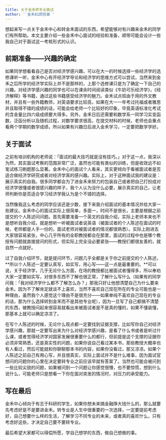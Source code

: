 ```yaml
---
title: 关于金禾转专业面试
author: '`金禾81顾哲豪`'
---
```


想起来写一点关于金禾中心和转金禾面试的东西，希望能够对有兴趣来金禾的同学们有所帮助。本文主要介绍一些金禾中心面试的经验和准备，顺带可能会设计一些我自己对于面试这一考核形式的认识。

## 前期准备——兴趣的确定

如果同学想看看自己是否对经济学感兴趣，可以在大一的时候选择一些经济学的选修课听一听，金禾中心有开经济学导论和经济学的思维方式可以尝试，当然来到金禾之后所学的经济学实际上并不是那样的，上那个选修课只是为了确定一下自己的兴趣。对经济学感兴趣的同学也可以在课余时间阅读类似《牛奶可乐经济学》，《经济解释》等书籍，通过这些书籍感受经济学的魅力。金禾试点班由于用的外文教材，并且有一些外籍教师，对英语要求比较高，如果在大一一年考过托福或者雅思并且取得不错的成绩的话，可能会给老师一个比较好的印象，毕竟英语标准化考试的含金量比四六级成绩要大得多。另外，金禾日后还需要和数学系一同学习实变函数，泛函分析以及随机过程，对数学要求很高，在提交材料的时候，老师也会重点看两个学期的数学成绩，所以如果有兴趣日后进入金禾学习，一定要把数学学好。

## 关于面试

​之前有培训机构的老师说：「面试的最大技巧就是没有技巧。」对于这一点，我深以为然，其实面试考察的范围非常广泛，虽然也可能有类似的训练，但是收效远不如笔试练习刷题那么显著。金禾中心的面试个人看来，其实更倾向于看被面试者是否适合做经济学研究或者对经济学真的感兴趣。实际上，对于这种面试我的建议是：展示真实的自我。很多同学都会为了进金禾来努力的包装自己或者把自己打扮成对经济学很懂或者很感兴趣的样子，我个人认为没什么必要，展示真实的自己，让老师判断你是否适合学习经济学我认为是个不错的选择。

​当然像我这么考虑的同学应该还是少数，接下来我介绍面试的基本情况并给大家一些建议。金禾中心的面试实际上很简单，多面一，时间不是很长，主要是根据之前提交的个人陈述问问题。首先需要准备一个英文的自我介绍，实际上老师本来也不是想听自我介绍，就是想听一听被面试者说英语（被面试者的个人陈述在面试的时候，老师都是人手一份的，面试老师对被面试者的情况都很熟悉）。实际上刚进去大家很容易紧张，中心几乎所有的全职教授都会在那里，面试的过程中也是哪个教授有问题就直接提问的形式，但实际上完全没必要紧张——教授们都很友善的，就自然一点就好。

​过了自我介绍环节，就是提问环节，问题几乎全都是关于你之前提交的个人陈述，**所以个人陈述一定要认真写，如实写，用心写——这一点是最重要的。**可以说，关于经济学，几乎无论什么方面，在场的教授都比被面试者懂得多，所以奉劝大家一定要如实写，对很多东西不了解也很正常，了解什么写什么（如果有的同学问我：「我对经济学什么都不了解怎么办？」那我只好让他想清楚自己为什么要来金禾。因为不了解肯定就谈不上喜欢，当然不喜欢自己现在所在的专业可能也是一种理由，虽然我个人感觉这个理由不是很充分——如果单纯不喜欢自己现在的专业的话，那为什么选择转到金禾而不是其他专业呢），因为一旦写了自己都搞不清楚的东西，被教授问起来很容易就看出来被面试者是不是真的懂的，如果不懂装懂，那基本上就可以确定凉凉了。

​在写个人陈述的时候，无论什么观点都一定要找到证据支撑，比如写你自己对经济学感兴趣，那就一定要写出来为什么对经济学感兴趣，是看了什么书或者是听过什么课，或者觉得经济学对国家发展很重要什么的都行，但前提是这个支撑的证据你必须非常熟悉，还是真实性的问题，如果你说自己看过某本书，那些教授大概率也有人看过，然后可能就和你聊聊那本书的内容，如果你没看过，那又凉凉。如果个人陈述之前自己有用心写，并且很真实，实际上面试并不是什么难事，因为面试官想问的问题你的心里在决定要转专业之前应该早就有答案了。当然也可能会被问到一些比较尖锐的问题，如果被问到一个问题让你感觉很懵，也不要惊慌，想到什么说什么，可能老师只是想看一下你在面对突发的情况时，对压力的承受能力。

## 写在最后

​金禾中心倾向于有志于科研的学生，如果你想未来搞金融挣大钱什么的，那么就要先考虑好是不是要进金禾。转专业是人生中很重要的一次选择，一定要提前考虑好，自己想要什么样的生活，了解学习不同专业的未来，或者真的喜欢什么，只有考虑好这些，才决定自己要不要转专业。

​最后希望大家都可以得偿所愿，学自己想学的东西，做自己想做的事。

